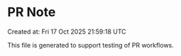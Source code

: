 # PR Note

Created at: Fri 17 Oct 2025 21:59:18 UTC

This file is generated to support testing of PR workflows.

